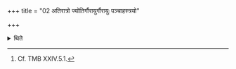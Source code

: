+++
title = "02 अतिरात्रो ज्योतिर्गौरायुर्गौरायुः पञ्चाहस्त्रयो"

+++

<details><summary>थिते</summary>

2. (The days in it are as follows:) an Airātra, the five-day period Jyotis, Go, Āyus, Go, Āyus, three Abhipalva six-day periods, the ten days of the Dvādaśāha and an Atirātra.[^1]  

[^1]: Cf. TMB XXIV.5.1. 
</details>
